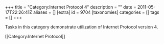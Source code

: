 +++
title = "Category:Internet Protocol 4"
description = ""
date = 2011-05-17T22:26:41Z
aliases = []
[extra]
id = 9704
[taxonomies]
categories = []
tags = []
+++

Tasks in this category demonstrate utilization of Internet Protocol version 4.

[[Category:Internet Protocol]]
